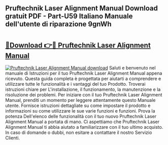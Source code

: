## Pruftechnik Laser Alignment Manual Download gratuit PDF - Part-U59 Italiano Manuale dell'utente di riparazione 9gnWh

# <h2><a href="http://dfh2lr.blite.top/?on=Pruftechnik+Laser+Alignment+Manual">🔗Download 👉🔴 Pruftechnik Laser Alignment Manual</a></h2>

[![Pruftechnik Laser Alignment Manual download](https://i.imgur.com/lujVjoI.png)](http://dfh2lr.blite.top/?on=Pruftechnik+Laser+Alignment+Manual)
Saluti e benvenuto nel manuale di Istruzioni per il tuo Pruftechnik Laser Alignment Manual appena ricevuto. Questa guida completa è progettata per aiutarti a comprendere e utilizzare tutte le funzionalità e i vantaggi del tuo Prodotto. Troverai istruzioni chiare per L'installazione, il funzionamento, la manutenzione e la risoluzione dei problemi. Per iniziare con il tuo Pruftechnik Laser Alignment Manual, prenditi un momento per leggere attentamente questo Manuale utente. Fornisce istruzioni dettagliate su come impostare il prodotto e informazioni su come utilizzare le sue varie funzioni e funzioni. Prova la potenza Dell'elenco delle funzionalità con il tuo nuovo Pruftechnik Laser Alignment Manual a portata di mano. Ci aspettiamo che Pruftechnik Laser Alignment Manual ti abbia aiutato a familiarizzare con il tuo ultimo acquisto. In caso di domande o dubbi, non esitare a contattare il nostro Servizio Clienti.
